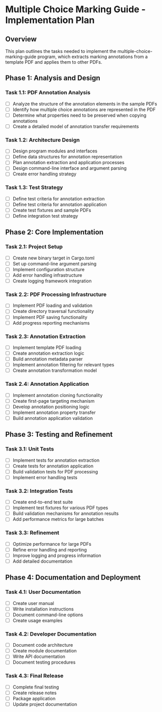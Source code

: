 # Multiple Choice Marking Guide - Implementation Plan

## Overview
This plan outlines the tasks needed to implement the multiple-choice-marking-guide program, which extracts marking annotations from a template PDF and applies them to other PDFs.

## Phase 1: Analysis and Design

### Task 1.1: PDF Annotation Analysis
- [ ] Analyze the structure of the annotation elements in the sample PDFs
- [ ] Identify how multiple choice annotations are represented in the PDF
- [ ] Determine what properties need to be preserved when copying annotations
- [ ] Create a detailed model of annotation transfer requirements

### Task 1.2: Architecture Design
- [ ] Design program modules and interfaces
- [ ] Define data structures for annotation representation
- [ ] Plan annotation extraction and application processes
- [ ] Design command-line interface and argument parsing
- [ ] Create error handling strategy

### Task 1.3: Test Strategy
- [ ] Define test criteria for annotation extraction
- [ ] Define test criteria for annotation application
- [ ] Create test fixtures and sample PDFs
- [ ] Define integration test strategy

## Phase 2: Core Implementation

### Task 2.1: Project Setup
- [ ] Create new binary target in Cargo.toml
- [ ] Set up command-line argument parsing
- [ ] Implement configuration structure
- [ ] Add error handling infrastructure
- [ ] Create logging framework integration

### Task 2.2: PDF Processing Infrastructure
- [ ] Implement PDF loading and validation
- [ ] Create directory traversal functionality
- [ ] Implement PDF saving functionality
- [ ] Add progress reporting mechanisms

### Task 2.3: Annotation Extraction
- [ ] Implement template PDF loading
- [ ] Create annotation extraction logic
- [ ] Build annotation metadata parser
- [ ] Implement annotation filtering for relevant types
- [ ] Create annotation transformation model

### Task 2.4: Annotation Application
- [ ] Implement annotation cloning functionality
- [ ] Create first-page targeting mechanism
- [ ] Develop annotation positioning logic
- [ ] Implement annotation property transfer
- [ ] Build annotation application validation

## Phase 3: Testing and Refinement

### Task 3.1: Unit Tests
- [ ] Implement tests for annotation extraction
- [ ] Create tests for annotation application
- [ ] Build validation tests for PDF processing
- [ ] Implement error handling tests

### Task 3.2: Integration Tests
- [ ] Create end-to-end test suite
- [ ] Implement test fixtures for various PDF types
- [ ] Build validation mechanisms for annotation results
- [ ] Add performance metrics for large batches

### Task 3.3: Refinement
- [ ] Optimize performance for large PDFs
- [ ] Refine error handling and reporting
- [ ] Improve logging and progress information
- [ ] Add detailed documentation

## Phase 4: Documentation and Deployment

### Task 4.1: User Documentation
- [ ] Create user manual
- [ ] Write installation instructions
- [ ] Document command-line options
- [ ] Create usage examples

### Task 4.2: Developer Documentation
- [ ] Document code architecture
- [ ] Create module documentation
- [ ] Write API documentation
- [ ] Document testing procedures

### Task 4.3: Final Release
- [ ] Complete final testing
- [ ] Create release notes
- [ ] Package application
- [ ] Update project documentation
